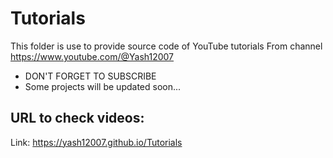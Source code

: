 # Tutorials
This folder is use to provide source code of YouTube tutorials
From channel https://www.youtube.com/@Yash12007
- DON'T FORGET TO SUBSCRIBE
- Some projects will be updated soon...
## URL to check videos:
  Link: https://yash12007.github.io/Tutorials
